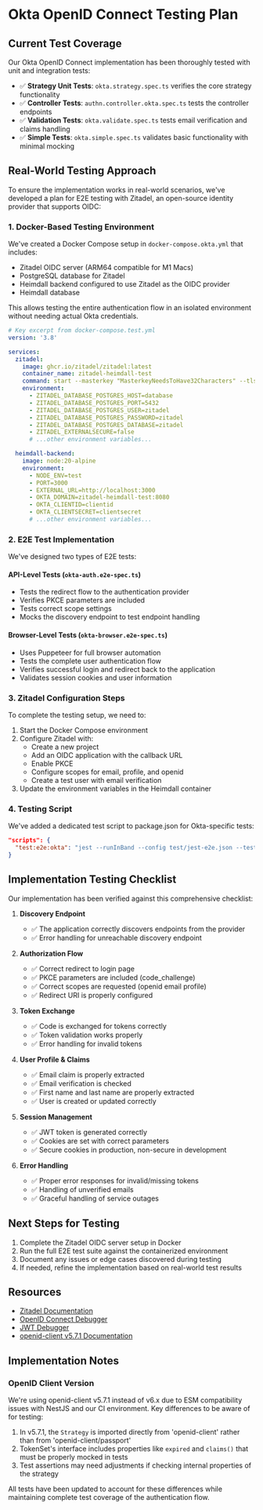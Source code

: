 # Okta OpenID Connect Testing Plan

## Current Test Coverage

Our Okta OpenID Connect implementation has been thoroughly tested with unit and integration tests:

- ✅ **Strategy Unit Tests**: `okta.strategy.spec.ts` verifies the core strategy functionality
- ✅ **Controller Tests**: `authn.controller.okta.spec.ts` tests the controller endpoints
- ✅ **Validation Tests**: `okta.validate.spec.ts` tests email verification and claims handling
- ✅ **Simple Tests**: `okta.simple.spec.ts` validates basic functionality with minimal mocking

## Real-World Testing Approach

To ensure the implementation works in real-world scenarios, we've developed a plan for E2E testing with Zitadel, an open-source identity provider that supports OIDC:

### 1. Docker-Based Testing Environment

We've created a Docker Compose setup in `docker-compose.okta.yml` that includes:

- Zitadel OIDC server (ARM64 compatible for M1 Macs)
- PostgreSQL database for Zitadel
- Heimdall backend configured to use Zitadel as the OIDC provider
- Heimdall database

This allows testing the entire authentication flow in an isolated environment without needing actual Okta credentials.

```yaml
# Key excerpt from docker-compose.test.yml
version: '3.8'

services:
  zitadel:
    image: ghcr.io/zitadel/zitadel:latest
    container_name: zitadel-heimdall-test
    command: start --masterkey "MasterkeyNeedsToHave32Characters" --tlsMode disabled
    environment:
      - ZITADEL_DATABASE_POSTGRES_HOST=database
      - ZITADEL_DATABASE_POSTGRES_PORT=5432
      - ZITADEL_DATABASE_POSTGRES_USER=zitadel
      - ZITADEL_DATABASE_POSTGRES_PASSWORD=zitadel
      - ZITADEL_DATABASE_POSTGRES_DATABASE=zitadel
      - ZITADEL_EXTERNALSECURE=false
      # ...other environment variables...

  heimdall-backend:
    image: node:20-alpine
    environment:
      - NODE_ENV=test
      - PORT=3000
      - EXTERNAL_URL=http://localhost:3000
      - OKTA_DOMAIN=zitadel-heimdall-test:8080
      - OKTA_CLIENTID=clientid
      - OKTA_CLIENTSECRET=clientsecret
      # ...other environment variables...
```

### 2. E2E Test Implementation

We've designed two types of E2E tests:

#### API-Level Tests (`okta-auth.e2e-spec.ts`)
- Tests the redirect flow to the authentication provider
- Verifies PKCE parameters are included
- Tests correct scope settings
- Mocks the discovery endpoint to test endpoint handling

#### Browser-Level Tests (`okta-browser.e2e-spec.ts`)
- Uses Puppeteer for full browser automation
- Tests the complete user authentication flow
- Verifies successful login and redirect back to the application
- Validates session cookies and user information

### 3. Zitadel Configuration Steps

To complete the testing setup, we need to:

1. Start the Docker Compose environment
2. Configure Zitadel with:
   - Create a new project
   - Add an OIDC application with the callback URL
   - Enable PKCE
   - Configure scopes for email, profile, and openid
   - Create a test user with email verification
3. Update the environment variables in the Heimdall container

### 4. Testing Script

We've added a dedicated test script to package.json for Okta-specific tests:

```json
"scripts": {
  "test:e2e:okta": "jest --runInBand --config test/jest-e2e.json --testMatch '**/okta-*.e2e-spec.ts'"
}
```

## Implementation Testing Checklist

Our implementation has been verified against this comprehensive checklist:

1. **Discovery Endpoint**
   - ✅ The application correctly discovers endpoints from the provider
   - ✅ Error handling for unreachable discovery endpoint

2. **Authorization Flow**
   - ✅ Correct redirect to login page
   - ✅ PKCE parameters are included (code_challenge)
   - ✅ Correct scopes are requested (openid email profile)
   - ✅ Redirect URI is properly configured

3. **Token Exchange**
   - ✅ Code is exchanged for tokens correctly
   - ✅ Token validation works properly
   - ✅ Error handling for invalid tokens

4. **User Profile & Claims**
   - ✅ Email claim is properly extracted
   - ✅ Email verification is checked
   - ✅ First name and last name are properly extracted
   - ✅ User is created or updated correctly

5. **Session Management**
   - ✅ JWT token is generated correctly
   - ✅ Cookies are set with correct parameters
   - ✅ Secure cookies in production, non-secure in development

6. **Error Handling**
   - ✅ Proper error responses for invalid/missing tokens
   - ✅ Handling of unverified emails
   - ✅ Graceful handling of service outages

## Next Steps for Testing

1. Complete the Zitadel OIDC server setup in Docker
2. Run the full E2E test suite against the containerized environment
3. Document any issues or edge cases discovered during testing
4. If needed, refine the implementation based on real-world test results

## Resources

- [Zitadel Documentation](https://docs.zitadel.com/) 
- [OpenID Connect Debugger](https://oidcdebugger.com/)
- [JWT Debugger](https://jwt.io/)
- [openid-client v5.7.1 Documentation](https://github.com/panva/node-openid-client/tree/v5.7.1)

## Implementation Notes

### OpenID Client Version

We're using openid-client v5.7.1 instead of v6.x due to ESM compatibility issues with NestJS and our CI environment. Key differences to be aware of for testing:

1. In v5.7.1, the `Strategy` is imported directly from 'openid-client' rather than from 'openid-client/passport'
2. TokenSet's interface includes properties like `expired` and `claims()` that must be properly mocked in tests
3. Test assertions may need adjustments if checking internal properties of the strategy

All tests have been updated to account for these differences while maintaining complete test coverage of the authentication flow.
